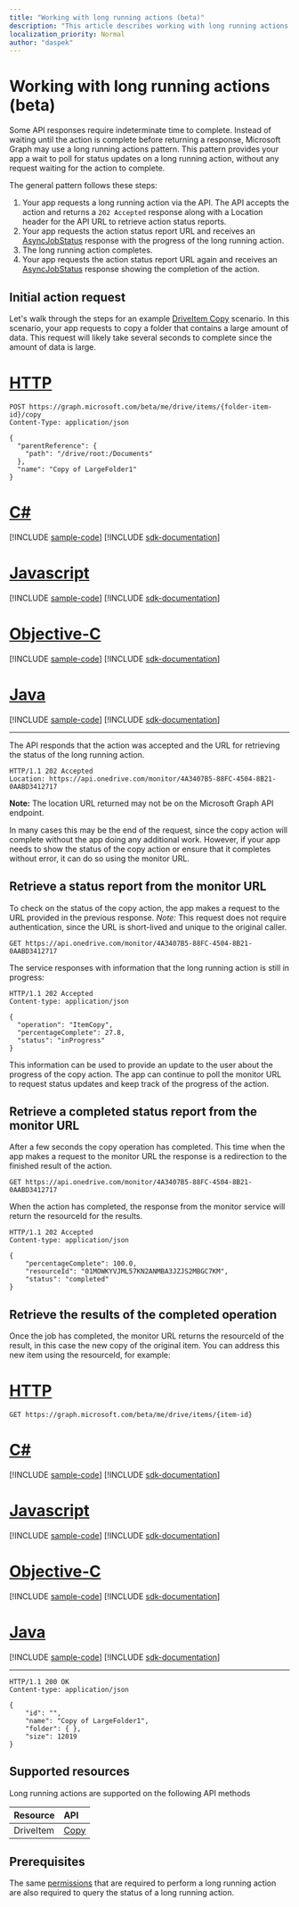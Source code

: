 ```yaml
---
title: "Working with long running actions (beta)"
description: "This article describes working with long running actions."
localization_priority: Normal
author: "daspek"
---
```

# Working with long running actions (beta)


Some API responses require indeterminate time to complete.
Instead of waiting until the action is complete before returning a response, Microsoft Graph may use a long running actions pattern.
This pattern provides your app a wait to poll for status updates on a long running action, without any request waiting for the action to complete.

The general pattern follows these steps:

1. Your app requests a long running action via the API. The API accepts the action and returns a `202 Accepted` response along with a Location header for the API URL to retrieve action status reports.
2. Your app requests the action status report URL and receives an [AsyncJobStatus](/graph/api/resources/asyncjobstatus?view=graph-rest-beta) response with the progress of the long running action.
3. The long running action completes. 
4. Your app requests the action status report URL again and receives an [AsyncJobStatus](/graph/api/resources/asyncjobstatus?view=graph-rest-beta) response showing the completion of the action.

## Initial action request

Let's walk through the steps for an example [DriveItem Copy](/graph/api/driveitem-copy?view=graph-rest-beta) scenario.
In this scenario, your app requests to copy a folder that contains a large amount of data.
This request will likely take several seconds to complete since the amount of data is large.


# [HTTP](#tab/http)
<!-- { "blockType": "request", "name": "lro-copy-item-example", "scopes": "files.readwrite" } -->

```http
POST https://graph.microsoft.com/beta/me/drive/items/{folder-item-id}/copy
Content-Type: application/json

{
  "parentReference": {
    "path": "/drive/root:/Documents"
  },
  "name": "Copy of LargeFolder1"
}
```
# [C#](#tab/csharp)
[!INCLUDE [sample-code](../includes/snippets/csharp/lro-copy-item-example-csharp-snippets.md)]
[!INCLUDE [sdk-documentation](../includes/snippets/snippets-sdk-documentation-link.md)]

# [Javascript](#tab/javascript)
[!INCLUDE [sample-code](../includes/snippets/javascript/lro-copy-item-example-javascript-snippets.md)]
[!INCLUDE [sdk-documentation](../includes/snippets/snippets-sdk-documentation-link.md)]

# [Objective-C](#tab/objc)
[!INCLUDE [sample-code](../includes/snippets/objc/lro-copy-item-example-objc-snippets.md)]
[!INCLUDE [sdk-documentation](../includes/snippets/snippets-sdk-documentation-link.md)]

# [Java](#tab/java)
[!INCLUDE [sample-code](../includes/snippets/java/lro-copy-item-example-java-snippets.md)]
[!INCLUDE [sdk-documentation](../includes/snippets/snippets-sdk-documentation-link.md)]

---


The API responds that the action was accepted and the URL for retrieving the status of the long running action.

<!-- { "blockType": "response" } -->

```http
HTTP/1.1 202 Accepted
Location: https://api.onedrive.com/monitor/4A3407B5-88FC-4504-8B21-0AABD3412717
```

**Note:** The location URL returned may not be on the Microsoft Graph API endpoint.

In many cases this may be the end of the request, since the copy action will complete without the app doing any additional work.
However, if your app needs to show the status of the copy action or ensure that it completes without error, it can do so using the monitor URL.

## Retrieve a status report from the monitor URL

To check on the status of the copy action, the app makes a request to the URL provided in the previous response.
*Note:* This request does not require authentication, since the URL is short-lived and unique to the original caller. 

<!-- { "blockType": "request", "opaqueUrl": true, "name": "lro-check-status", "scopes": "files.readwrite" } -->

```http
GET https://api.onedrive.com/monitor/4A3407B5-88FC-4504-8B21-0AABD3412717
```

The service responses with information that the long running action is still in progress:

<!-- { "blockType": "response", "@odata.type": "microsoft.graph.asyncJobStatus" } -->

```http
HTTP/1.1 202 Accepted
Content-type: application/json

{
  "operation": "ItemCopy",
  "percentageComplete": 27.8,
  "status": "inProgress"
}
```

This information can be used to provide an update to the user about the progress of the copy action.
The app can continue to poll the monitor URL to request status updates and keep track of the progress of the action.

## Retrieve a completed status report from the monitor URL

After a few seconds the copy operation has completed.
This time when the app makes a request to the monitor URL the response is a redirection to the finished result of the action.

<!-- { "blockType": "request", "opaqueUrl": true, "name": "lro-check-status-complete", "scopes": "files.readwrite" } -->

```http
GET https://api.onedrive.com/monitor/4A3407B5-88FC-4504-8B21-0AABD3412717
```

When the action has completed, the response from the monitor service will return the resourceId for the results.

<!-- { "blockType": "response", "@odata.type": "microsoft.graph.asyncJobStatus" } -->

```http
HTTP/1.1 202 Accepted
Content-type: application/json

{
    "percentageComplete": 100.0,
    "resourceId": "01MOWKYVJML57KN2ANMBA3JZJS2MBGC7KM",
    "status": "completed"
}
```

## Retrieve the results of the completed operation

Once the job has completed, the monitor URL returns the resourceId of the result, in this case the new copy of the original item.
You can address this new item using the resourceId, for example:


# [HTTP](#tab/http)
<!-- {
  "blockType": "request",
  "name": "lro-copy-item-example-complete",
  "scopes": "files.readwrite"
} -->

```msgraph-interactive
GET https://graph.microsoft.com/beta/me/drive/items/{item-id}
```
# [C#](#tab/csharp)
[!INCLUDE [sample-code](../includes/snippets/csharp/lro-copy-item-example-complete-csharp-snippets.md)]
[!INCLUDE [sdk-documentation](../includes/snippets/snippets-sdk-documentation-link.md)]

# [Javascript](#tab/javascript)
[!INCLUDE [sample-code](../includes/snippets/javascript/lro-copy-item-example-complete-javascript-snippets.md)]
[!INCLUDE [sdk-documentation](../includes/snippets/snippets-sdk-documentation-link.md)]

# [Objective-C](#tab/objc)
[!INCLUDE [sample-code](../includes/snippets/objc/lro-copy-item-example-complete-objc-snippets.md)]
[!INCLUDE [sdk-documentation](../includes/snippets/snippets-sdk-documentation-link.md)]

# [Java](#tab/java)
[!INCLUDE [sample-code](../includes/snippets/java/lro-copy-item-example-complete-java-snippets.md)]
[!INCLUDE [sdk-documentation](../includes/snippets/snippets-sdk-documentation-link.md)]

---


<!-- { "blockType": "response", "@odata.type": "microsoft.graph.driveItem", "truncated": true } -->

```http
HTTP/1.1 200 OK
Content-type: application/json

{
    "id": "",
    "name": "Copy of LargeFolder1",
    "folder": { },
    "size": 12019
}
```

## Supported resources

Long running actions are supported on the following API methods

| **Resource** | **API** |
|:------ | :------ |
| DriveItem | [Copy](/graph/api/driveitem-copy?view=graph-rest-beta) |

## Prerequisites

The same [permissions](./permissions-reference.md) that are required to perform a long running action are also required to query the status of a long running action.




<!-- {
  "type": "#page.annotation",
  "description": "Monitor the progress of long-running actions in the API.",
  "keywords": "monitor,long,running,operation,action",
  "section": "documentation",
  "suppressions": [
    "Error: lro-check-status:
      Unable to locate a definition for resource type: microsoft.graph.asyncJobStatus",
    "Error: lro-check-status-complete:
      Unable to locate a definition for resource type: microsoft.graph.asyncJobStatus"
  ],
  "tocPath": "Concepts/Long running actions"
} -->
